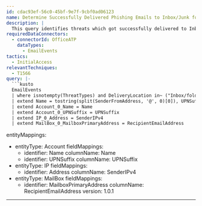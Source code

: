```yaml
---
id: cdac93ef-56c0-45bf-9e7f-9cbf0ad06123
name: Determine Successfully Delivered Phishing Emails to Inbox/Junk folder.
description: |
  This query identifies threats which got successfully delivered to Inbox/Junk folder.
requiredDataConnectors:
  - connectorId: OfficeATP
    dataTypes:
      - EmailEvents
tactics:
  - InitialAccess
relevantTechniques:
  - T1566
query: |-
  ```kusto
  EmailEvents
  | where isnotempty(ThreatTypes) and DeliveryLocation in~ ("Inbox/folder","Junk folder")
  | extend Name = tostring(split(SenderFromAddress, '@', 0)[0]), UPNSuffix = tostring(split(SenderFromAddress, '@', 1)[0])
  | extend Account_0_Name = Name
  | extend Account_0_UPNSuffix = UPNSuffix
  | extend IP_0_Address = SenderIPv4
  | extend MailBox_0_MailboxPrimaryAddress = RecipientEmailAddress
  ```
entityMappings:
  - entityType: Account
    fieldMappings:
      - identifier: Name
        columnName: Name
      - identifier: UPNSuffix
        columnName: UPNSuffix
  - entityType: IP
    fieldMappings:
      - identifier: Address
        columnName: SenderIPv4
  - entityType: MailBox
    fieldMappings:
      - identifier: MailboxPrimaryAddress
        columnName: RecipientEmailAddress
version: 1.0.1
---
```


